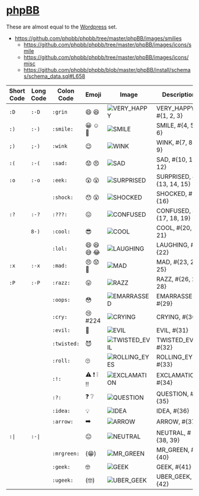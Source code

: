 [phpBB](https://github.com/Crissov/unicode-proposals/issues/281)
=====

These are almost equal to the [Wordpress](../wordpress) set.

- <https://github.com/phpbb/phpbb/tree/master/phpBB/images/smilies>
  - <https://github.com/phpbb/phpbb/tree/master/phpBB/images/icons/smile>
  - <https://github.com/phpbb/phpbb/tree/master/phpBB/images/icons/misc>
  - <https://github.com/phpbb/phpbb/blob/master/phpBB/install/schemas/schema_data.sql#L658>

| Short Code	| Long Code	| Colon Code	| Emoji	| Image	| Description	|
|-----------|-----------|-----------|-----------|-----------|-----------------------|
| `:D`	| `:-D`	| `:grin`	| 😄 😆	| ![VERY_HAPPY](https://rawgit.com/phpbb/phpbb/master/phpBB/images/smilies/icon_e_biggrin.gif)	| VERY_HAPPY, #{1, 2, 3}	|
| `:)`	| `:-)`	| `:smile:`	| 😀 ☺️ 🙂	| ![SMILE](https://rawgit.com/phpbb/phpbb/master/phpBB/images/smilies/icon_e_smile.gif)	| SMILE, #{4, 5, 6}	|
| `;)`	| `;-)`	| `:wink`	| 😉	| ![WINK](https://rawgit.com/phpbb/phpbb/master/phpBB/images/smilies/icon_e_wink.gif)	| WINK, #{7, 8, 9}	|
| `:(`	| `:-(`	| `:sad:`	| 😟 😠	| ![SAD](https://rawgit.com/phpbb/phpbb/master/phpBB/images/smilies/icon_e_sad.gif)	| SAD, #{10, 11, 12}	|
| `:o`	| `:-o`	| `:eek:`	| 😲 😮	| ![SURPRISED](https://rawgit.com/phpbb/phpbb/master/phpBB/images/smilies/icon_e_surprised.gif)	| SURPRISED, #{13, 14, 15}	|
| 	| 	| `:shock:`	| 😯 😮	| ![SHOCKED](https://rawgit.com/phpbb/phpbb/master/phpBB/images/smilies/icon_eek.gif)	| SHOCKED, #{16}	|
| `:?`	| `:-?`	| `:???:`	| 😖	| ![CONFUSED](https://rawgit.com/phpbb/phpbb/master/phpBB/images/smilies/icon_e_confused.gif)	| CONFUSED, #{17, 18, 19}	|
| 	| `8-)`	| `:cool:`	| 😎	| ![COOL](https://rawgit.com/phpbb/phpbb/master/phpBB/images/smilies/icon_cool.gif)	| COOL, #{20, 21}	|
| 	| 	| `:lol:`	| 😄 😆 😅 😂	| ![LAUGHING](https://rawgit.com/phpbb/phpbb/master/phpBB/images/smilies/icon_lol.gif)	| LAUGHING, #{22}	|
| `:x`	| `:-x`	| `:mad:`	| 😠 😟 😬	| ![MAD](https://rawgit.com/phpbb/phpbb/master/phpBB/images/smilies/icon_mad.gif)	| MAD, #{23, 24, 25}	|
| `:P`	| `:-P`	| `:razz:`	| 😛	| ![RAZZ](https://rawgit.com/phpbb/phpbb/master/phpBB/images/smilies/icon_razz.gif)	| RAZZ, #{26, 27, 28}	|
| 	| 	| `:oops:`	| 😳	| ![EMARRASSED](https://rawgit.com/phpbb/phpbb/master/phpBB/images/smilies/icon_redface.gif)	| EMARRASSED, #{29}	|
| 	| 	| `:cry:`	| 😢 #224 	| ![CRYING](https://rawgit.com/phpbb/phpbb/master/phpBB/images/smilies/icon_cry.gif)	| CRYING, #{30}	|
| 	| 	| `:evil:`	| 👿	| ![EVIL](https://rawgit.com/phpbb/phpbb/master/phpBB/images/smilies/icon_evil.gif)	| EVIL, #{31}	|
| 	| 	| `:twisted:`	| 😈	| ![TWISTED_EVIL](https://rawgit.com/phpbb/phpbb/master/phpBB/images/smilies/icon_twisted.gif)	| TWISTED_EVIL, #{32}	|
| 	| 	| `:roll:`	| 🙄	| ![ROLLING_EYES](https://rawgit.com/phpbb/phpbb/master/phpBB/images/smilies/icon_rolleyes.gif)	| ROLLING_EYES, #{33}	|
| 	| 	| `:!:`	| ⚠️ ❗️ ❕ ‼️	| ![EXCLAMATION](https://rawgit.com/phpbb/phpbb/master/phpBB/images/smilies/icon_exclaim.gif)	| EXCLAMATION, #{34}	|
| 	| 	| `:?:`	| ❓ ❔	| ![QUESTION](https://rawgit.com/phpbb/phpbb/master/phpBB/images/smilies/icon_question.gif)	| QUESTION, #{35}	|
| 	| 	| `:idea:`	| 💡	| ![IDEA](https://rawgit.com/phpbb/phpbb/master/phpBB/images/smilies/icon_idea.gif)	| IDEA, #{36}	|
| 	| 	| `:arrow:`	| ➡️	| ![ARROW](https://rawgit.com/phpbb/phpbb/master/phpBB/images/smilies/icon_arrow.gif)	| ARROW, #{37}	|
| `:\|`	| `:-\|`	| 	| 😐	| ![NEUTRAL](https://rawgit.com/phpbb/phpbb/master/phpBB/images/smilies/icon_neutral.gif)	| NEUTRAL, #{38, 39}	|
| 	| 	| `:mrgreen:`	| (😁)	| ![MR_GREEN](https://rawgit.com/phpbb/phpbb/master/phpBB/images/smilies/icon_mrgreen.gif)	| MR_GREEN, #{40}	|
| 	| 	| `:geek:`	| 🤓	| ![GEEK](https://rawgit.com/phpbb/phpbb/master/phpBB/images/smilies/icon_e_geek.gif)	| GEEK, #{41}	|
| 	| 	| `:ugeek:`	| (🤓)	| ![UBER_GEEK](https://rawgit.com/phpbb/phpbb/master/phpBB/images/smilies/icon_e_ugeek.gif)	| UBER_GEEK, #{42}	|
